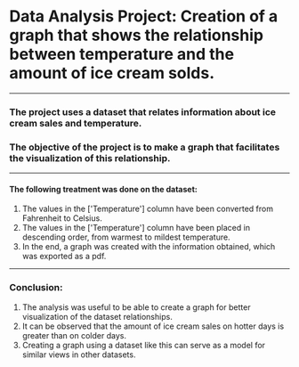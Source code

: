 # Data Analysis Project: Creation of a graph that shows the relationship between temperature and the amount of ice cream solds.  
---
### The project uses a dataset that relates information about ice cream sales and temperature.  
### The objective of the project is to make a graph that facilitates the visualization of this relationship.  
---
#### The following treatment was done on the dataset:    
1. The values in the ['Temperature'] column have been converted from Fahrenheit to Celsius.  
2. The values in the ['Temperature'] column have been placed in descending order, from warmest to mildest temperature.  
4. In the end, a graph was created with the information obtained, which was exported as a pdf.  
---
### **Conclusion:**
1. The analysis was useful to be able to create a graph for better visualization of the dataset relationships.  
2. It can be observed that the amount of ice cream sales on hotter days is greater than on colder days.  
3. Creating a graph using a dataset like this can serve as a model for similar views in other datasets.  